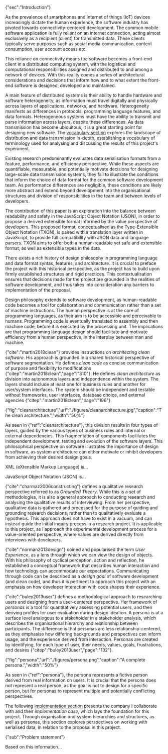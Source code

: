 {"sec":"Introduction"}

As the prevalence of smartphones and internet of things (IoT) devices increasingly dictate the human experience, the software industry has pivoted towards connectivity-centered development. The common mobile software application is fully reliant on an internet connection, acting almost exclusively as a recipient (client) for transmitted data. These clients typically serve purposes such as social media communication, content consumption, user account access etc.

This reliance on connectivity means the software becomes a front-end client in a distributed computing system, with the logistical and computational responsibilities assigned and distributed to and among a network of devices. With this reality comes a series of architectural considerations and decisions that inform how and to what extent the front-end software is designed, developed and maintained.

A main feature of distributed systems is their ability to handle hardware and software heterogeneity, as information must travel digitally and physically across layers of applications, networks, and hardware. Heterogeneity manifests as differences in protocols, programming language features, and data formats. Heterogeneous systems must have the ability to transmit and parse information across layers, despite these differences. As data transmission has become ubiquitous, it is a great starting point for designing new software. The [vocabulary section](#vocabulary) explores the landscape of distribution and data transmission in-depth, establishing a vocabulary of terminology used for analysing and discussing the results of this project's experiment.

Existing research predominantly evaluates data serialisation formats from a feature, performance, and efficiency perspective. While these aspects are quantifiable, measurable, and potentially motivate decisions for designing large-scale data transmission systems, they fail to illustrate the conditions that inform the choice of data format for the common software development team. As performance differences are negligible, these conditions are likely more abstract and extend beyond development into the organisational structures and division of responsibilities in the team and between levels of developers.

The contribution of this paper is an exploration into the balance between readability and safety in the JavaScript Object Notation (JSON), in order to propose a derived extensible format informed by the value perspective of developers. This proposed format, conceptualised as the Type-Extensible Object Notation (TXON), is paired with a translation layer written in JavaScript, to provide full compatibility with JSON data and language parsers. TXON aims to offer both a human-readable yet safe and extensible format, as well as extensible types in the data.

There exists a rich history of design philosophy in programming language and data format syntax, features, and architecture. It is crucial to preface the project with this historical perspective, as the project has to build upon firmly established structures and rigid practices. This contextualisation ensures that decisions made for the project are grounded in the realities of software development, and thus takes into consideration any barriers to implementation of the proposal.

Design philosophy extends to software development, as human-readable code becomes a tool for collaboration and communication rather than a set of machine instructions. The human perspective is at the core of programming languages, as their aim is to be accessible and perceivable to humans. Programming code is eventually translated to assembly and then machine code, before it is executed by the processing unit. The implications are that programming language design should facilitate and motivate efficiency from a human perspective, in the interplay between man and machine.

{"cite":"martin2018clean"} provides instructions on _architecting clean software_. His approach is grounded in a shared historical perspective of software segmentation. He defines _clean code_ as concise communication of purpose and flexibility to modifications {"citep":"martin2018clean","page":"310"}. He defines _clean architecture_ as division into autonomous layers and independence within the system. The layers should include at least one for business rules and another for user/system interfaces. The system should be independent and testable without frameworks, user interfaces, database choice, and external agencies {"citep":"martin2018clean","page":"196"}.

{"fig":"cleanarchitecture","url":"./figures/cleanarchitecture.jpg","caption":"The clean architecture.","width":"50%"}

As seen in {"ref":"cleanarchitecture"}, this division results in four types of layers, guided by the various types of business rules and internal or external dependencies. This fragmentation of components facilitates the independent development, testing and evolution of the software layers. This philosophical perspective on software illustrates the importance of design in software, as system architecture can either motivate or inhibit developers from achieving their desired design goals.

XML (eXtensible Markup Language) is...

JavaScript Object Notation (JSON) is...

{"cite":"charmaz2006constructing"} defines a qualitative research perspective referred to as _Grounded Theory_. While this is a set of methodologies, it is also a general approach to conducting research and analysing the qualitative results of interviewing. From her perspective, qualitative data is gathered and processed for the purpose of guiding and grounding research decisions, rather than to qualitatively evaluate a hypothesis. This approach does not have to exist in a vacuum, and can instead guide the initial inquiry process in a research project. It is applicable to this project, as I approach the experimental development process for a value-oriented perspective, where values are derived directly from interviews with developers.

{"cite":"norman2013design"} coined and popularised the term _User Experience_, as a lens through which we can view the design of objects. With his philosophy of cyclical perception, action and reflection, he established a conceptual framework that describes human interaction and how technology can accommodate our expectations. Communicating through code can be described as a _design goal_ of software development (and clean code), and thus it is pertinent to approach this project with an emphasis on how developer interaction with code shapes their experience.

{"cite":"buley2013user"} defines a methodological approach to researching users and designing from a user-centered perspective. Her framework of _personas_ is a tool for quantitatively assessing potential users, and then deriving profiles for user evaluation during design ideation. A persona is at a surface level analogous to a stakeholder in a stakeholder analysis, which describes the organisational hierarchy and relationship between participants. The difference is that personas are less relationship-centered, as they emphasise how differing backgrounds and perspectives can inform usage, and the experience derived from interaction. Personas are created by identifying, for each type of user, their needs, values, goals, frustrations, and desires {"citep":"buley2013user","page":"132"}.

{"fig":"persona","url":"./figures/persona.png","caption":"A complete persona.","width":"50%"}

As seen in {"ref":"persona"}, the persona represents a fictive person derived from real information on users. It is crucial that the persona does not represent a real person, as the goal is not to design for a specific person, but for personas to represent multiple and potentially conflicting perspectives.

The following [implementation section](#implementation) presents the company I collaborate with and their _implementation case_, which lays the foundation for this project. Through organisation and system hierarchies and structures, as well as personas, this section explores perspectives on working with serialised data, in relation to the proposal in this project.

{"sub":"Problem statement"}

Based on this information...

<br>